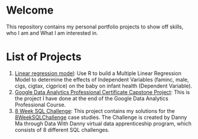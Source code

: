 # Welcome
This repository contains my personal portfolio projects to show off skills, who I am and What I am interested in.

# List of Projects
1. [Linear regression model](https://github.com/linhdan2109/Portfolio_Projects/tree/main/Factors%20Influencing%20Infant%20health%20(Linear%20regression%20model)): Use R to build a Multiple Linear Regression Model to determine the effects of Independent Variables (faminc, male, cigs, cigtax, cigprice) on the baby on infant health (Dependent Variable). 
2. [Google Data Analytics Professional Certificate Capstone Project](https://github.com/linhdan2109/Portfolio_Projects/tree/main/Google%20Data%20Analytics%20Professional%20Certificate%20Capstone%20Project): This is the project I have done at the end of the Google Data Analytics Professional Course. 
3. [8 Week SQL Challenge](https://github.com/linhdan2109/Portfolio_Projects/tree/main/8-Week-SQL-Challenge): This project contains my solutions for the  [8WeekSQLChallenge](https://8weeksqlchallenge.com/) case studies. The Challenge is created by Danny Ma through Data With Danny virtual data apprenticeship program, which consists of 8 different SQL challenges.
